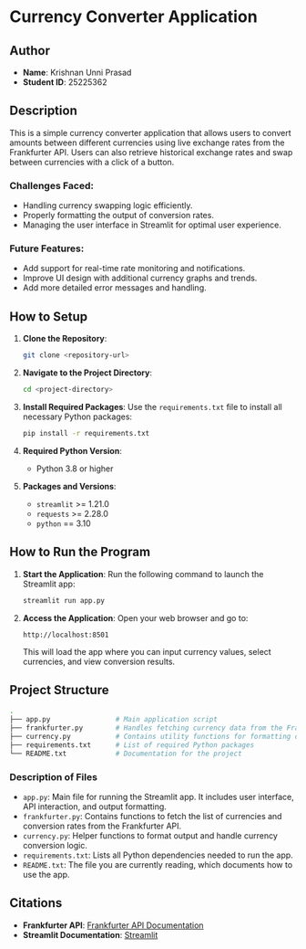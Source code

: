 
# Currency Converter Application

## Author
- **Name**: Krishnan Unni Prasad
- **Student ID**: 25225362

## Description
This is a simple currency converter application that allows users to convert amounts between different currencies using live exchange rates from the Frankfurter API. Users can also retrieve historical exchange rates and swap between currencies with a click of a button.

### Challenges Faced:
- Handling currency swapping logic efficiently.
- Properly formatting the output of conversion rates.
- Managing the user interface in Streamlit for optimal user experience.

### Future Features:
- Add support for real-time rate monitoring and notifications.
- Improve UI design with additional currency graphs and trends.
- Add more detailed error messages and handling.

## How to Setup

1. **Clone the Repository**:
    ```bash
    git clone <repository-url>
    ```

2. **Navigate to the Project Directory**:
    ```bash
    cd <project-directory>
    ```

3. **Install Required Packages**:
    Use the `requirements.txt` file to install all necessary Python packages:
    ```bash
    pip install -r requirements.txt
    ```

4. **Required Python Version**: 
    - Python 3.8 or higher

5. **Packages and Versions**:
    - `streamlit` >= 1.21.0
    - `requests` >= 2.28.0
    - `python` == 3.10

## How to Run the Program

1. **Start the Application**:
    Run the following command to launch the Streamlit app:
    ```bash
    streamlit run app.py
    ```

2. **Access the Application**:
    Open your web browser and go to:
    ```
    http://localhost:8501
    ```
    This will load the app where you can input currency values, select currencies, and view conversion results.

## Project Structure

```bash
.
├── app.py                # Main application script
├── frankfurter.py        # Handles fetching currency data from the Frankfurter API
├── currency.py           # Contains utility functions for formatting outputs
├── requirements.txt      # List of required Python packages
└── README.txt            # Documentation for the project
```

### Description of Files

- `app.py`: Main file for running the Streamlit app. It includes user interface, API interaction, and output formatting.
- `frankfurter.py`: Contains functions to fetch the list of currencies and conversion rates from the Frankfurter API.
- `currency.py`: Helper functions to format output and handle currency conversion logic.
- `requirements.txt`: Lists all Python dependencies needed to run the app.
- `README.txt`: The file you are currently reading, which documents how to use the app.

## Citations

- **Frankfurter API**: [Frankfurter API Documentation](https://www.frankfurter.app/)
- **Streamlit Documentation**: [Streamlit](https://docs.streamlit.io/)
